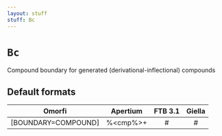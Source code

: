 ```yaml
---
layout: stuff
stuff: Bc
---
```

# ` Bc `

Compound boundary for generated (derivational-inflectional) compounds

## Default formats
| Omorfi | Apertium | FTB 3.1 | Giella |
|:------:|:--------:|:-------:|:------:|
|  [BOUNDARY=COMPOUND] |  %<cmp%>+ |  # |  #  |
